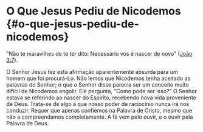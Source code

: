 # O Que Jesus Pediu de Nicodemos {#o-que-jesus-pediu-de-nicodemos}

&quot;Não te maravilhes de te ter dito: Necessário vos é nascer de novo&quot; ([João 3:7](http://bibliaonline.com.br/acf/jo/3/7)).

O Senhor Jesus fez esta afirmação aparentemente absurda para um homem que foi procurá-Lo. Não lemos que Nicodemos tenha aceitado as palavras do Senhor; o que o Senhor disse parecia ser um conceito muito difícil de Nicodemos engolir. Ele pergunta, &quot;Como pode ser isso?&quot; O Senhor estava se referindo ao nascer do Espírito, recebendo nova vida proveniente de Deus. Trata-se de algo a que nosso poder de raciocínio nunca irá nos conduzir. Requer que apenas confiemos na Palavra de Cristo, mesmo que não a compreendamos completamente. A fé vem pelo ouvir, e o ouvir pela Palavra de Deus.